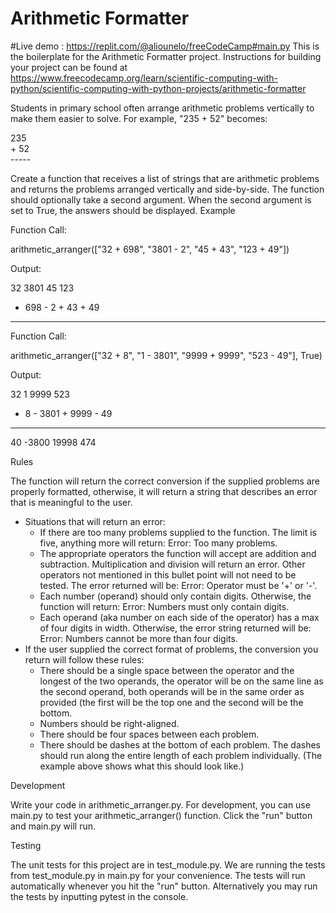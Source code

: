 # Arithmetic Formatter

#Live demo : https://replit.com/@aliounelo/freeCodeCamp#main.py
This is the boilerplate for the Arithmetic Formatter project. Instructions for building your project can be found at https://www.freecodecamp.org/learn/scientific-computing-with-python/scientific-computing-with-python-projects/arithmetic-formatter

Students in primary school often arrange arithmetic problems vertically to make them easier to solve. For example, "235 + 52" becomes:
</p>
  235<br >
+  52<br >
-----
</p>
Create a function that receives a list of strings that are arithmetic problems and returns the problems arranged vertically and side-by-side. The function should optionally take a second argument. When the second argument is set to True, the answers should be displayed.
Example

Function Call:

arithmetic_arranger(["32 + 698", "3801 - 2", "45 + 43", "123 + 49"])

Output:

   32      3801      45      123
+ 698    -    2    + 43    +  49
-----    ------    ----    -----

Function Call:

arithmetic_arranger(["32 + 8", "1 - 3801", "9999 + 9999", "523 - 49"], True)

Output:

  32         1      9999      523
+  8    - 3801    + 9999    -  49
----    ------    ------    -----
  40     -3800     19998      474

Rules

The function will return the correct conversion if the supplied problems are properly formatted, otherwise, it will return a string that describes an error that is meaningful to the user.

+ Situations that will return an error:
  + If there are too many problems supplied to the function. The limit is         five, anything more will return: Error: Too many problems.
  + The appropriate operators the function will accept are addition and           subtraction. Multiplication and division will return an error. Other           operators not mentioned in this bullet point will not need to be tested.       The error returned will be: Error: Operator must be '+' or '-'.
  + Each number (operand) should only contain digits. Otherwise, the function     will return: Error: Numbers must only contain digits.
  + Each operand (aka number on each side of the operator) has a max of four       digits in width. Otherwise, the error string returned will be: Error:         Numbers cannot be more than four digits.
+ If the user supplied the correct format of problems, the conversion you       return will follow these rules:
  + There should be a single space between the operator and the longest of the     two operands, the operator will be on the same line as the second operand,     both operands will be in the same order as provided (the first will be the     top one and the second will be the bottom.
  + Numbers should be right-aligned.
  + There should be four spaces between each problem.
  + There should be dashes at the bottom of each problem. The dashes should       run along the entire length of each problem individually. (The example         above shows what this should look like.)

Development

Write your code in arithmetic_arranger.py. For development, you can use main.py to test your arithmetic_arranger() function. Click the "run" button and main.py will run.

Testing

The unit tests for this project are in test_module.py. We are running the tests from test_module.py in main.py for your convenience. The tests will run automatically whenever you hit the "run" button. Alternatively you may run the tests by inputting pytest in the console.

